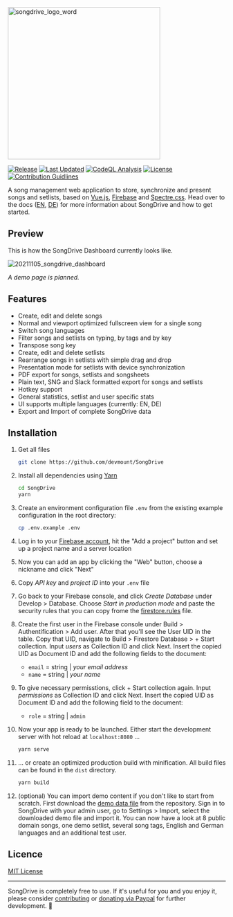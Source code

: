 <img width="352" alt="songdrive_logo_word" src="https://user-images.githubusercontent.com/5441654/147848659-8cbc8ac6-d7d8-4c56-a36d-ce904da2bd5a.png">

[![Release](https://img.shields.io/github/v/tag/devmount/SongDrive.svg?label=release&color=88b544&style=flat-square)](https://github.com/devmount/SongDrive/releases)
[![Last Updated](https://img.shields.io/github/last-commit/devmount/SongDrive?label=updated&color=88b544&style=flat-square)](https://github.com/devmount/SongDrive/commits/main)
[![CodeQL Analysis](https://img.shields.io/github/workflow/status/devmount/SongDrive/CodeQL?label=CodeQL&logo=github&color=88b544&style=flat-square)](https://github.com/devmount/SongDrive/actions/workflows/codeql-analysis.yml)
[![License](https://img.shields.io/badge/license-MIT-88b544.svg?style=flat-square)](./LICENSE)
[![Contribution Guidlines](https://img.shields.io/badge/contributions-welcome-88b544.svg?style=flat-square)](./.github/CONTRIBUTING.md)

A song management web application to store, synchronize and present songs and setlists, based on [Vue.js](//vuejs.org/), [Firebase](//firebase.google.com/) and [Spectre.css](//github.com/picturepan2/spectre). Head over to the docs ([EN](https://github.com/devmount/SongDrive/blob/main/src/docs/docs.en.md), [DE](https://github.com/devmount/SongDrive/blob/main/src/docs/docs.en.md)) for more information about SongDrive and how to get started.

## Preview

This is how the SongDrive Dashboard currently looks like.

![20211105_songdrive_dashboard](https://user-images.githubusercontent.com/5441654/140494330-9022aa11-7513-4feb-b0e0-4f0f95f5a759.png)

*A demo page is planned.*

## Features

- Create, edit and delete songs
- Normal and viewport optimized fullscreen view for a single song
- Switch song languages
- Filter songs and setlists on typing, by tags and by key
- Transpose song key
- Create, edit and delete setlists
- Rearrange songs in setlists with simple drag and drop
- Presentation mode for setlists with device synchronization
- PDF export for songs, setlists and songsheets
- Plain text, SNG and Slack formatted export for songs and setlists
- Hotkey support
- General statistics, setlist and user specific stats
- UI supports multiple languages (currently: EN, DE)
- Export and Import of complete SongDrive data

## Installation

1. Get all files

    ```bash
    git clone https://github.com/devmount/SongDrive
    ```

2. Install all dependencies using [Yarn](https://yarnpkg.com)

    ```bash
    cd SongDrive
    yarn
    ```

3. Create an environment configuration file `.env` from the existing example configuration in the root directory:

    ```bash
    cp .env.example .env
    ```

4. Log in to your [Firebase account](https://console.firebase.google.com), hit the "Add a project" button and set up a project name and a server location
5. Now you can add an app by clicking the "Web" button, choose a nickname and click "Next"
6. Copy *API key* and *project ID* into your `.env` file
7. Go back to your Firebase console, and click *Create Database* under Develop > Database. Choose *Start in production mode* and paste the security rules that you can copy frome the [firestore.rules](./firestore.rules) file.
8. Create the first user in the Firebase console under Build > Authentification > Add user. After that you'll see the User UID in the table. Copy that UID, navigate to Build > Firestore Database > + Start collection. Input *users* as Collection ID and click Next. Insert the copied UID as Document ID and add the following fields to the document:
    - `email` = string | *your email address*
    - `name` = string | *your name*

9. To give necessary permisstions, click + Start collection again. Input *permissions* as Collection ID and click Next. Insert the copied UID as Document ID and add the following field to the document:
    - `role` = string | `admin`

10. Now your app is ready to be launched. Either start the development server with hot reload at `localhost:8080` ...

    ```bash
    yarn serve
    ```

11. ... or create an optimized production build with minification. All build files can be found in the `dist` directory.

    ```bash
    yarn build
    ```

12. (optional) You can import demo content if you don't like to start from scratch. First download the [demo data file](https://raw.githubusercontent.com/devmount/SongDrive/main/demo.import.json) from the repository. Sign in to SongDrive with your admin user, go to Settings > Import, select the downloaded demo file and import it. You can now have a look at 8 public domain songs, one demo setlist, several song tags, English and German languages and an additional test user.

## Licence

[MIT License](./LICENSE)

---

SongDrive is completely free to use. If it's useful for you and you enjoy it, please consider [contributing](./.github/CONTRIBUTING.md) or [donating via Paypal](https://paypal.me/devmount) for further development. 💚

